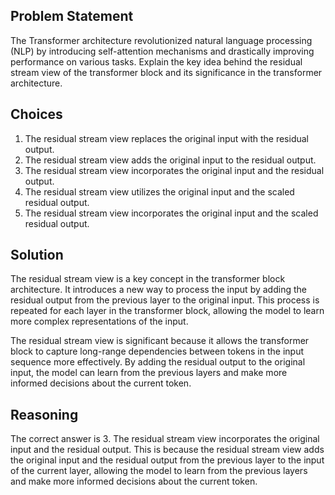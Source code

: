 ## Problem Statement

The Transformer architecture revolutionized natural language processing (NLP) by introducing self-attention mechanisms and drastically improving performance on various tasks. Explain the key idea behind the residual stream view of the transformer block and its significance in the transformer architecture.

## Choices

1. The residual stream view replaces the original input with the residual output.
2. The residual stream view adds the original input to the residual output.
3. The residual stream view incorporates the original input and the residual output.
4. The residual stream view utilizes the original input and the scaled residual output.
5. The residual stream view incorporates the original input and the scaled residual output.

## Solution

The residual stream view is a key concept in the transformer block architecture. It introduces a new way to process the input by adding the residual output from the previous layer to the original input. This process is repeated for each layer in the transformer block, allowing the model to learn more complex representations of the input.

The residual stream view is significant because it allows the transformer block to capture long-range dependencies between tokens in the input sequence more effectively. By adding the residual output to the original input, the model can learn from the previous layers and make more informed decisions about the current token.

## Reasoning

The correct answer is 3. The residual stream view incorporates the original input and the residual output. This is because the residual stream view adds the original input and the residual output from the previous layer to the input of the current layer, allowing the model to learn from the previous layers and make more informed decisions about the current token.
